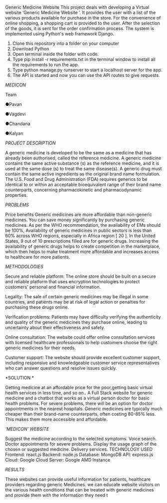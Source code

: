 Generic Medicine Website 
This project deals with developing a Virtual website ‘Generic Medicine Website ’. It provides the user with a list of the various products available for purchase in the store. For the convenience of online shopping, a shopping cart is provided to the user. After the selection of the goods, it is sent for the order confirmation process. The system is implemented using Python's web framework Django.

1. Clone this repository into a folder on your computer
2. Download Python
3. Open terminal inside the folder with code.
4. Type pip install -r requirements.txt in the terminal window to install all the requirements to run the app.
5. Type python manage.py runserver to start a localhost server for the app.
6. The API is started and now you can use the API routes to give requests.


*MEDICON*

Team

●Pavan

●Vagdevi

●Chandana

●Kalyan

*PROJECT DESCRIPTION*

A generic medicine is developed to be the same as a medicine that has already been authorised, called the reference medicine. A generic medicine contains the same active substance (s) as the reference medicine, and it is used at the same dose (s) to treat the same disease(s). A generic drug must contain the same active ingredients as the original brand name formulation. The U.S. Food and Drug Administration (FDA) requires generics to be identical to or within an acceptable bioequivalent range of their brand name counterparts, concerning pharmacokinetic and pharmacodynamic properties.

*PROBLEMS*
 
Price benefits Generic medicines are more affordable than non-generic medicines. You can save money significantly by purchasing generic medicines.
As per the WHO recommendation, the availability of EMs should be 100%, Availability of generic medicines in public sectors is less than 60% across WHO regions, especially in Africa region [ 20 ].
In the United States, 9 out of 10 prescriptions filled are for generic drugs. Increasing the availability of generic drugs helps to create competition in the marketplace, which then helps to make treatment more affordable and increases access to healthcare for more patients.

*METHODOLOGIES*
 
Secure and reliable platform: The online store should be built on a secure and reliable platform that uses encryption technologies to protect customers' personal and financial information.

Legality: The sale of certain generic medicines may be illegal in some countries, and patients may be at risk of legal action or penalties for purchasing these drugs online.

Verification problems: Patients may have difficulty verifying the authenticity and quality of the generic medicines they purchase online, leading to uncertainty about their effectiveness and safety.

Online consultation: The website could offer online consultation services with licensed healthcare professionals to help customers choose the right generic medicines for their needs.

Customer support: The website should provide excellent customer support, including responsive and knowledgeable customer service representatives who can answer questions and resolve issues quickly.


*SOLUTION *

Getting medicine at an affordable price for the poor,getting basic virtual health services in less time, and so on..
A Full Stack website for generic medicine and a chatbot that works as a virtual person doctor for basic health problems.
For severe problems, there will be an option for doctor appointments in the nearest hospitals.
Generic medicines are typically much cheaper than their brand-name counterparts, often costing 80-85% less. This makes them more accessible and affordable. 


*‘MEDICON’ WEBSITE*

Suggest the medicine according to the selected symptoms.
Voice search.
Doctor appointments for severe problems.
Display the usage graph of the chosen or suggested medicine.
Delivery services.
TECHNOLOGY USED 
Frontend: react.js
Backend: node.js 
Database: MongoDB
API: express.js
Cloud: Google Cloud
Server: Google AMD Instance 


*RESULTS*

These websites can provide useful information for patients, healthcare providers regarding generic Medicines. we can educate website visitors on the various health conditions that can be treated with generic medicines and provide them with the information they need t
